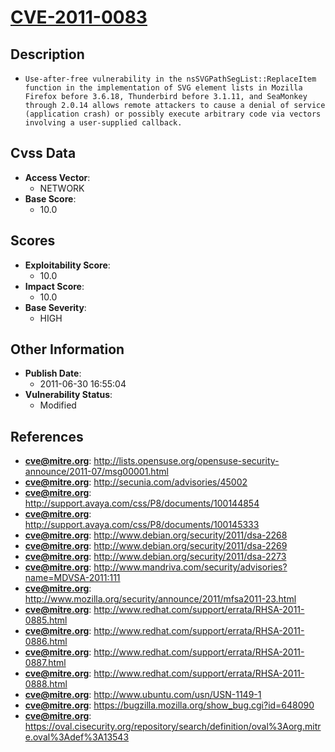 
# [CVE-2011-0083](http://lists.opensuse.org/opensuse-security-announce/2011-07/msg00001.html)

## Description

- `Use-after-free vulnerability in the nsSVGPathSegList::ReplaceItem function in the implementation of SVG element lists in Mozilla Firefox before 3.6.18, Thunderbird before 3.1.11, and SeaMonkey through 2.0.14 allows remote attackers to cause a denial of service (application crash) or possibly execute arbitrary code via vectors involving a user-supplied callback.`

## Cvss Data

- **Access Vector**:
  - NETWORK
- **Base Score**:
  - 10.0

## Scores

- **Exploitability Score**:
  - 10.0
- **Impact Score**:
  - 10.0
- **Base Severity**:
  - HIGH

## Other Information

- **Publish Date**:
  - 2011-06-30 16:55:04
- **Vulnerability Status**:
  - Modified

## References

- **cve@mitre.org**: http://lists.opensuse.org/opensuse-security-announce/2011-07/msg00001.html
- **cve@mitre.org**: http://secunia.com/advisories/45002
- **cve@mitre.org**: http://support.avaya.com/css/P8/documents/100144854
- **cve@mitre.org**: http://support.avaya.com/css/P8/documents/100145333
- **cve@mitre.org**: http://www.debian.org/security/2011/dsa-2268
- **cve@mitre.org**: http://www.debian.org/security/2011/dsa-2269
- **cve@mitre.org**: http://www.debian.org/security/2011/dsa-2273
- **cve@mitre.org**: http://www.mandriva.com/security/advisories?name=MDVSA-2011:111
- **cve@mitre.org**: http://www.mozilla.org/security/announce/2011/mfsa2011-23.html
- **cve@mitre.org**: http://www.redhat.com/support/errata/RHSA-2011-0885.html
- **cve@mitre.org**: http://www.redhat.com/support/errata/RHSA-2011-0886.html
- **cve@mitre.org**: http://www.redhat.com/support/errata/RHSA-2011-0887.html
- **cve@mitre.org**: http://www.redhat.com/support/errata/RHSA-2011-0888.html
- **cve@mitre.org**: http://www.ubuntu.com/usn/USN-1149-1
- **cve@mitre.org**: https://bugzilla.mozilla.org/show_bug.cgi?id=648090
- **cve@mitre.org**: https://oval.cisecurity.org/repository/search/definition/oval%3Aorg.mitre.oval%3Adef%3A13543
